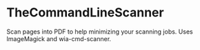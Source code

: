 # TheCommandLineScanner
Scan pages into PDF to help minimizing your scanning jobs. Uses ImageMagick and wia-cmd-scanner.
